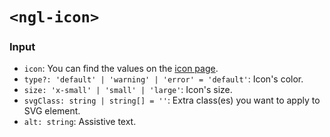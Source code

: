 # `<ngl-icon>`

### Input

  * `icon`: You can find the values on the [icon page](https://www.lightningdesignsystem.com/resources/icons/#utility).
  * `type?: 'default' | 'warning' | 'error' = 'default'`:  Icon's color.
  * `size: 'x-small' | 'small' | 'large'`: Icon's size.
  * `svgClass: string | string[] = ''`: Extra class(es) you want to apply to SVG element.
  * `alt: string`: Assistive text.
